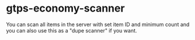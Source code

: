 # gtps-economy-scanner
You can scan all items in the server with set item ID and minimum count and you can also use this as a "dupe scanner" if you want.
